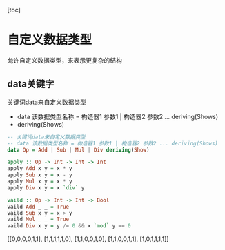 [toc]

# 自定义数据类型

允许自定义数据类型，来表示更复杂的结构

## data关键字

关键词data来自定义数据类型

- data 该数据类型名称 = 构造器1 参数1 | 构造器2 参数2 ... deriving(Shows)
- deriving(Shows) 

```haskell
-- 关键词data来自定义数据类型
-- data 该数据类型名称 = 构造器1 参数1 | 构造器2 参数2 ... deriving(Shows)
data Op = Add | Sub | Mul | Div deriving(Show)

apply :: Op -> Int -> Int -> Int
apply Add x y = x * y
apply Sub x y = x - y
apply Mul x y = x * y
apply Div x y = x `div` y

vaild :: Op -> Int -> Int -> Bool
vaild Add _ _ = True
vaild Sub x y = x > y
vaild Mul _ _ = True
vaild Div x y = y /= 0 && x `mod` y == 0
```

[[0,0,0,0,1,1], [1,1,1,1,1,0], [1,1,0,0,1,0], [1,1,0,0,1,1], [1,0,1,1,1,1]]